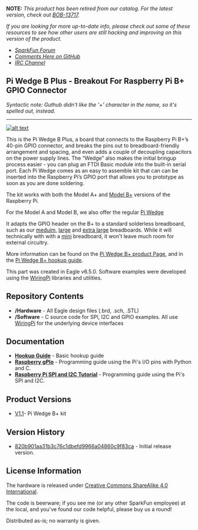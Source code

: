 **NOTE:** *This product has been retired from our catalog. For the latest version, check out [BOB-13717](https://www.sparkfun.com/products/13717).*

*If you are looking for more up-to-date info, please check out some of these resources to see how other users are still hacking and improving on this version of the product.*
* *[SparkFun Forum](https://forum.sparkfun.com/)*
* *[Comments Here on GitHub](https://github.com/sparkfun/Pi_Wedge_B_Plus/issues)*
* *[IRC Channel](https://www.sparkfun.com/news/263)*

Pi Wedge B Plus - Breakout For Raspberry Pi B+ GPIO Connector
----------------------------

_Syntactic note: Guthub didn't like the '+' character in the name, so it's spelled out, instead._ 

----------------------------

[![alt text](https://cdn.sparkfun.com/assets/learn_tutorials/3/2/5/13091-Action.jpg)](https://www.sparkfun.com/products/retired/13091)

This is the Pi Wedge B Plus, a board that connects to the Raspberry Pi B+’s 40-pin GPIO connector, and breaks the pins out to breadboard-friendly arrangement and spacing, and even adds a couple of decoupling capacitors on the power supply lines. The “Wedge” also makes the initial bringup process easier - you can plug an FTDI Basic module into the built-in serial port. Each Pi Wedge comes as an easy to assemble kit that can can be inserted into the Raspberry Pi’s GPIO port that allows you to prototype as soon as you are done soldering.

The kit works with both the Model A+ and [Model B+](https://www.sparkfun.com/products/11546) versions of the Raspberry Pi.

For the Model A and Model B, we also offer the regular [Pi Wedge](https://www.sparkfun.com/products/12652) 

It adapts the GPIO header on the B+ to a standard solderless breadboard, such as our [meduim](https://www.sparkfun.com/products/12002), [large](https://www.sparkfun.com/products/112) and [extra large](https://www.sparkfun.com/products/12614) breadboards.  While it will technically with with a [mini](https://www.sparkfun.com/products/12043) breadboard, it won't leave much room for external circuitry.

More information can be found on the [Pi Wedge B+ product Page](https://www.sparkfun.com/products/12994), and in the [Pi Wedge B+ hookup guide](https://learn.sparkfun.com/tutorials/pi-wedge-b-hookup-guide).

This part was created in Eagle v6.5.0.  Software examples were developed using the [WiringPi](wiringpi.com) libraries and utilities.

Repository Contents
-------------------

* **/Hardware** - All Eagle design files (.brd, .sch, .STL)
* **/Software** - C source code for SPI, I2C and GPIO examples.  All use [WiringPi](wiringpi.com) for the underlying device interfaces

Documentation
--------------

* **[Hookup Guide](https://learn.sparkfun.com/tutorials/retired---pi-wedge-b-hookup-guide)** - Basic hookup guide
* **[Raspberry gPIo](https://learn.sparkfun.com/tutorials/raspberry-gpio)** - Programming guide using the Pi's I/O pins with Python and C. 
* **[Raspberry Pi SPI and I2C Tutorial](https://learn.sparkfun.com/tutorials/raspberry-pi-spi-and-i2c-tutorial)** - Programming guide using the Pi's SPI and I2C.

Product Versions
----------------
* [V1.1](https://www.sparkfun.com/products/retired/13091)- Pi Wedge B+ kit

Version History
---------------

* [820b901aa31b3c76c1dbefd9966a04860c9f83ca](https://github.com/sparkfun/Pi_Wedge_B_Plus/commit/820b901aa31b3c76c1dbefd9966a04860c9f83ca) - Initial release version.


License Information
-------------------
The hardware is released under [Creative Commons ShareAlike 4.0 International](https://creativecommons.org/licenses/by-sa/4.0/).

The code is beerware; if you see me (or any other SparkFun employee) at the local, and you've found our code helpful, please buy us a round!

Distributed as-is; no warranty is given.
